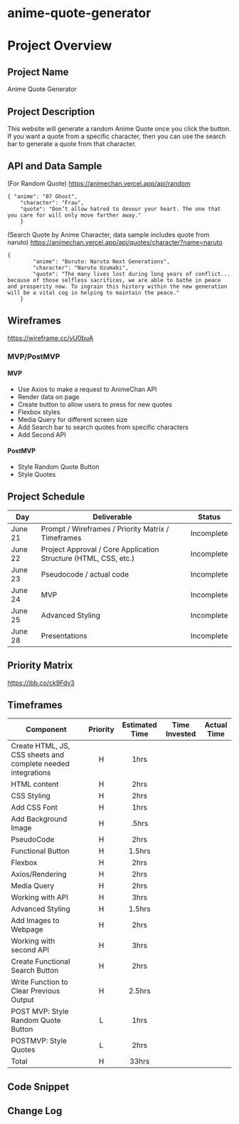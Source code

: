 # anime-quote-generator
# Project Overview

## Project Name

Anime Quote Generator

## Project Description

This website will generate a random Anime Quote once you click the button. If you want a quote from a specific character, then you can use the search bar to generate a quote from that character. 

## API and Data Sample

(For Random Quote)
https://animechan.vercel.app/api/random 
```
{ "anime": "07 Ghost",
    "character": "Frau",
    "quote": "Don’t allow hatred to devour your heart. The one that you care for will only move farther away." 
    }
```
(Search Quote by Anime Character, data sample includes quote from naruto)
https://animechan.vercel.app/api/quotes/character?name=naruto 
```
{
        "anime": "Boruto: Naruto Next Generations",
        "character": "Naruto Uzumaki",
        "quote": "The many lives lost during long years of conflict... because of those selfless sacrifices, we are able to bathe in peace and prosperity now. To ingrain this history within the new generation will be a vital cog in helping to maintain the peace."
    }
  ```
## Wireframes


https://wireframe.cc/vU0buA 


### MVP/PostMVP

#### MVP 

- Use Axios to make a request to AnimeChan API
- Render data on page 
- Create button to allow users to press for new quotes
- Flexbox styles
- Media Query for different screen size
- Add Search bar to search quotes from specific characters
- Add Second API

#### PostMVP

- Style Random Quote Button
- Style Quotes

## Project Schedule


|  Day | Deliverable | Status
|---|---| ---|
|June 21| Prompt / Wireframes / Priority Matrix / Timeframes | Incomplete
|June 22| Project Approval / Core Application Structure (HTML, CSS, etc.) | Incomplete
|June 23| Pseudocode / actual code | Incomplete
|June 24| MVP  | Incomplete
|June 25| Advanced Styling | Incomplete
|June 28| Presentations | Incomplete

## Priority Matrix


https://ibb.co/ck9Fdv3

## Timeframes


| Component | Priority | Estimated Time | Time Invested | Actual Time |
| --- | :---: |  :---: | :---: | :---: |
| Create HTML, JS, CSS sheets and complete needed integrations | H | 1hrs|  |  |
| HTML content | H | 2hrs|  |  |
| CSS Styling | H | 2hrs|  |  |
| Add CSS Font | H | 1hrs|  |  |
| Add Background Image | H | .5hrs|  |  |
| PseudoCode | H | 2hrs|  |  |
| Functional Button | H | 1.5hrs|  |  |
| Flexbox | H | 2hrs|  |  |
| Axios/Rendering | H | 2hrs|  |  |
| Media Query | H | 2hrs|  |  |
| Working with API | H | 3hrs|  |  |
| Advanced Styling | H | 1.5hrs|  |  |
| Add Images to Webpage | H | 2hrs|  |  |
| Working with second API | H | 3hrs|  |  |
| Create Functional Search Button | H | 2hrs|  |  |
| Write Function to Clear Previous Output | H | 2.5hrs|  |  |
| POST MVP: Style Random Quote Button | L | 1hrs|  |  |
| POSTMVP: Style Quotes | L | 2hrs|  |  |
| Total | H | 33hrs|  |  |

## Code Snippet


## Change Log
 
